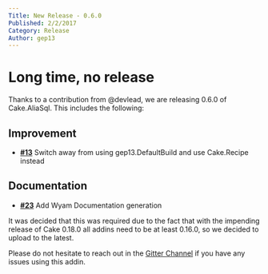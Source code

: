 ```yaml
---
Title: New Release - 0.6.0
Published: 2/2/2017
Category: Release
Author: gep13
---
```


# Long time, no release

Thanks to a contribution from @devlead, we are releasing 0.6.0 of Cake.AliaSql.  This includes the following:

## Improvement

- [__#13__](https://github.com/cake-contrib/Cake.AliaSql/issues/13) Switch away from using gep13.DefaultBuild and use Cake.Recipe instead

## Documentation

- [__#23__](https://github.com/cake-contrib/Cake.AliaSql/issues/23) Add Wyam Documentation generation

It was decided that this was required due to the fact that with the impending release of Cake 0.18.0 all addins need to be at least 0.16.0, so we decided to upload to the latest.

Please do not hesitate to reach out in the [Gitter Channel](https://gitter.im/cake-contrib/Lobby) if you have any issues using this addin.